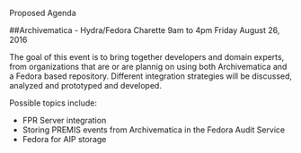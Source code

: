 Proposed Agenda

##Archivematica - Hydra/Fedora Charette
9am to 4pm Friday August 26, 2016

The goal of this event is to bring together developers and domain experts, 
from organizations that are or are plannig on using both Archivematica and a Fedora based repository.
Different integration strategies will be discussed, analyzed and prototyped and developed.  

Possible topics include:

+ FPR Server integration
+ Storing PREMIS events from Archivematica in the Fedora Audit Service
+ Fedora for AIP storage

